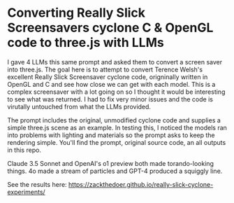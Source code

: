 # Converting Really Slick Screensavers cyclone C & OpenGL code to three.js with LLMs

I gave 4 LLMs this same prompt and asked them to convert a screen saver into three.js. The goal here is to attempt to convert Terence Welsh's excellent Really Slick Screensaver cyclone code, origninally written in OpenGL and C and see how close we can get with each model. This is a complex screensaver with a lot going on so I thought it would be interesting to see what was returned. I had to fix very minor issues and the code is virutally untouched from what the LLMs provided.

The prompt includes the original, unmodified cyclone code and supplies a simple three.js scene as an example. In testing this, I noticed the models ran into problems with lighting and materials so the prompt asks to keep the rendering simple. You'll find the prompt, original source code, an all outputs in this repo.

Claude 3.5 Sonnet and OpenAI's o1 preview both made torando-looking things. 4o made a stream of particles and GPT-4 produced a squiggly line.

See the results here: https://zackthedoer.github.io/really-slick-cyclone-experiments/  
